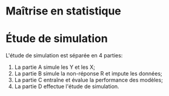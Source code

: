 # Maîtrise en statistique

# Étude de simulation

L'étude de simulation est séparée en 4 parties:

1. La partie A simule les Y et les X;
1. La partie B simule la non-réponse R et impute les données;
1. La partie C entraîne et évalue la performance des modèles;
1. La partie D effectue l'étude de simulation.
